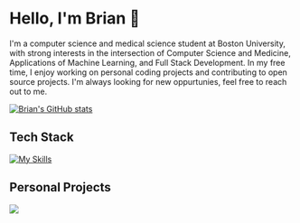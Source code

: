 # Hello, I'm Brian 👋
 I'm a computer science and medical science student at Boston University, with strong interests in the intersection of Computer Science and Medicine, Applications of Machine Learning, and Full Stack Development. In my free time, I enjoy working on personal coding projects and contributing to open source projects. I'm always looking for new oppurtunies, feel free to reach out to me.
 
[![Brian's GitHub stats](https://github-readme-stats.vercel.app/api?username=b-tao&count_private=true&hide=issues&include_all_commits=true&custom_title=Open+Source+Contributions&show_icons=true&theme=radical)](https://github.com/anuraghazra/github-readme-stats)



## Tech Stack
[![My Skills](https://skillicons.dev/icons?i=py,java,c,react,threejs,processing,r,selenium,js,matlab,bash,git,docker,tensorflow,vscode,prisma,netlify,mongodb,ai,github,git,aws&perline=11)](https://skillicons.dev)

## Personal Projects

<a href="https://github.com/b-tao/X-Ray_Bone_Classifier" target="_blank">
  <img align="center" src="https://github-readme-stats.vercel.app/api/pin/?username=b-tao&repo=X-Ray_Bone_Classifier&theme=dracula" />
</a>
